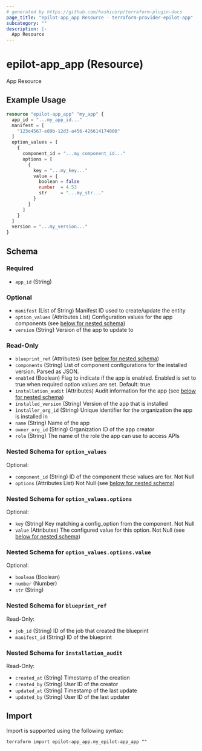```yaml
---
# generated by https://github.com/hashicorp/terraform-plugin-docs
page_title: "epilot-app_app Resource - terraform-provider-epilot-app"
subcategory: ""
description: |-
  App Resource
---
```


# epilot-app_app (Resource)

App Resource

## Example Usage

```terraform
resource "epilot-app_app" "my_app" {
  app_id = "...my_app_id..."
  manifest = [
    "123e4567-e89b-12d3-a456-426614174000"
  ]
  option_values = [
    {
      component_id = "...my_component_id..."
      options = [
        {
          key = "...my_key..."
          value = {
            boolean = false
            number  = 4.53
            str     = "...my_str..."
          }
        }
      ]
    }
  ]
  version = "...my_version..."
}
```

<!-- schema generated by tfplugindocs -->
## Schema

### Required

- `app_id` (String)

### Optional

- `manifest` (List of String) Manifest ID used to create/update the entity
- `option_values` (Attributes List) Configuration values for the app components (see [below for nested schema](#nestedatt--option_values))
- `version` (String) Version of the app to update to

### Read-Only

- `blueprint_ref` (Attributes) (see [below for nested schema](#nestedatt--blueprint_ref))
- `components` (String) List of component configurations for the installed version. Parsed as JSON.
- `enabled` (Boolean) Flag to indicate if the app is enabled. Enabled is set to true when required option values are set. Default: true
- `installation_audit` (Attributes) Audit information for the app (see [below for nested schema](#nestedatt--installation_audit))
- `installed_version` (String) Version of the app that is installed
- `installer_org_id` (String) Unique identifier for the organization the app is installed in
- `name` (String) Name of the app
- `owner_org_id` (String) Organization ID of the app creator
- `role` (String) The name of the role the app can use to access APIs

<a id="nestedatt--option_values"></a>
### Nested Schema for `option_values`

Optional:

- `component_id` (String) ID of the component these values are for. Not Null
- `options` (Attributes List) Not Null (see [below for nested schema](#nestedatt--option_values--options))

<a id="nestedatt--option_values--options"></a>
### Nested Schema for `option_values.options`

Optional:

- `key` (String) Key matching a config_option from the component. Not Null
- `value` (Attributes) The configured value for this option. Not Null (see [below for nested schema](#nestedatt--option_values--options--value))

<a id="nestedatt--option_values--options--value"></a>
### Nested Schema for `option_values.options.value`

Optional:

- `boolean` (Boolean)
- `number` (Number)
- `str` (String)




<a id="nestedatt--blueprint_ref"></a>
### Nested Schema for `blueprint_ref`

Read-Only:

- `job_id` (String) ID of the job that created the blueprint
- `manifest_id` (String) ID of the blueprint


<a id="nestedatt--installation_audit"></a>
### Nested Schema for `installation_audit`

Read-Only:

- `created_at` (String) Timestamp of the creation
- `created_by` (String) User ID of the creator
- `updated_at` (String) Timestamp of the last update
- `updated_by` (String) User ID of the last updater

## Import

Import is supported using the following syntax:

```shell
terraform import epilot-app_app.my_epilot-app_app ""
```
